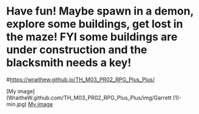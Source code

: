 # Have fun! Maybe spawn in a demon, explore some buildings, get lost in the maze! FYI some buildings are under construction and the blacksmith needs a key!
#https://wraithew.github.io/TH_M03_PR02_RPG_Plus_Plus/
 
[My image](WraitheW.github.com/TH_M03_PR02_RPG_Plus_Plus/img/Garrett (1)-min.jpg)
[My image](https://github.com/WraitheW/TH_M03_PR02_RPG_Plus_Plus/blob/main/img/Garrett%20(1)-min.PNG?raw=true)
